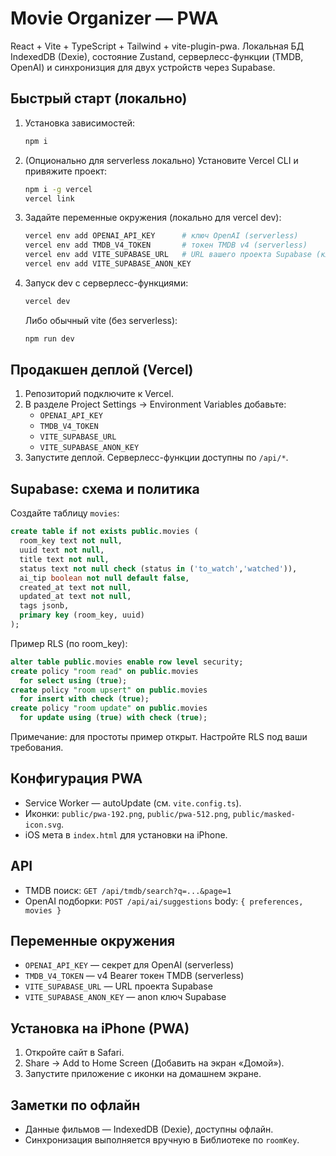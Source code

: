 # Movie Organizer — PWA

React + Vite + TypeScript + Tailwind + vite-plugin-pwa. Локальная БД IndexedDB (Dexie), состояние Zustand, серверлесс-функции (TMDB, OpenAI) и синхронизция для двух устройств через Supabase.

## Быстрый старт (локально)

1. Установка зависимостей:
   ```bash
   npm i
   ```
2. (Опционально для serverless локально) Установите Vercel CLI и привяжите проект:
   ```bash
   npm i -g vercel
   vercel link
   ```
3. Задайте переменные окружения (локально для vercel dev):
   ```bash
   vercel env add OPENAI_API_KEY      # ключ OpenAI (serverless)
   vercel env add TMDB_V4_TOKEN       # токен TMDB v4 (serverless)
   vercel env add VITE_SUPABASE_URL   # URL вашего проекта Supabase (клиент)
   vercel env add VITE_SUPABASE_ANON_KEY
   ```
4. Запуск dev с серверлесс-функциями:
   ```bash
   vercel dev
   ```
   Либо обычный vite (без serverless):
   ```bash
   npm run dev
   ```

## Продакшен деплой (Vercel)

1. Репозиторий подключите к Vercel.
2. В разделе Project Settings → Environment Variables добавьте:
   - `OPENAI_API_KEY`
   - `TMDB_V4_TOKEN`
   - `VITE_SUPABASE_URL`
   - `VITE_SUPABASE_ANON_KEY`
3. Запустите деплой. Серверлесс-функции доступны по `/api/*`.

## Supabase: схема и политика

Создайте таблицу `movies`:
```sql
create table if not exists public.movies (
  room_key text not null,
  uuid text not null,
  title text not null,
  status text not null check (status in ('to_watch','watched')),
  ai_tip boolean not null default false,
  created_at text not null,
  updated_at text not null,
  tags jsonb,
  primary key (room_key, uuid)
);
```

Пример RLS (по room_key):
```sql
alter table public.movies enable row level security;
create policy "room read" on public.movies
  for select using (true);
create policy "room upsert" on public.movies
  for insert with check (true);
create policy "room update" on public.movies
  for update using (true) with check (true);
```

Примечание: для простоты пример открыт. Настройте RLS под ваши требования.

## Конфигурация PWA

- Service Worker — autoUpdate (см. `vite.config.ts`).
- Иконки: `public/pwa-192.png`, `public/pwa-512.png`, `public/masked-icon.svg`.
- iOS мета в `index.html` для установки на iPhone.

## API

- TMDB поиск: `GET /api/tmdb/search?q=...&page=1`
- OpenAI подборки: `POST /api/ai/suggestions` body: `{ preferences, movies }`

## Переменные окружения

- `OPENAI_API_KEY` — секрет для OpenAI (serverless)
- `TMDB_V4_TOKEN` — v4 Bearer токен TMDB (serverless)
- `VITE_SUPABASE_URL` — URL проекта Supabase
- `VITE_SUPABASE_ANON_KEY` — anon ключ Supabase

## Установка на iPhone (PWA)

1. Откройте сайт в Safari.
2. Share → Add to Home Screen (Добавить на экран «Домой»).
3. Запустите приложение с иконки на домашнем экране.

## Заметки по офлайн

- Данные фильмов — IndexedDB (Dexie), доступны офлайн.
- Синхронизация выполняется вручную в Библиотеке по `roomKey`.
